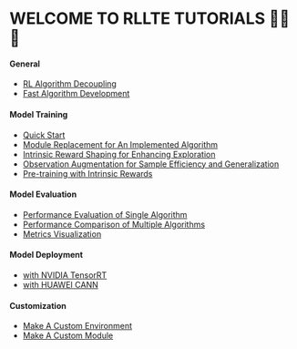 # WELCOME TO RLLTE TUTORIALS 👋👋👋

#### General
- [RL Algorithm Decoupling](./general/decoupling.md)
- [Fast Algorithm Development](./general/fast.md)

#### Model Training
- [Quick Start](./mt/quick_start.md)
- [Module Replacement for An Implemented Algorithm](./mt/replacement.md)
- [Intrinsic Reward Shaping for Enhancing Exploration](./mt/irs.md)
- [Observation Augmentation for Sample Efficiency and Generalization](./mt/oa.md)
- [Pre-training with Intrinsic Rewards](./mt/pre-training.md)

#### Model Evaluation
- [Performance Evaluation of Single Algorithm]()
- [Performance Comparison of Multiple Algorithms]()
- [Metrics Visualization]()

#### Model Deployment
- [with NVIDIA TensorRT]()
- [with HUAWEI CANN]()

#### Customization
- [Make A Custom Environment](./custom_environment.md)
- [Make A Custom Module]()